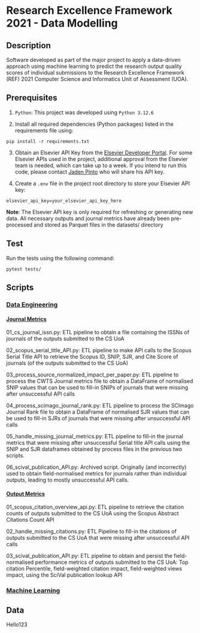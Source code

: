 # Research Excellence Framework 2021 - Data Modelling

## Description
Software developed as part of the major project to apply a data-driven approach using machine learning to predict the research output quality scores of individual submissions to the Research Excellence Framework (REF) 2021 Computer Science and Informatics Unit of Assessment (UOA).

## Prerequisites

1) `Python`: This project was developed using `Python 3.12.6`


2) Install all required dependencies (Python packages) listed in the requirements file using:

```
pip install -r requirements.txt
```

3) Obtain an Elsevier API Key from the [Elsevier Developer Portal](https://dev.elsevier.com/). For some Elsevier APIs used in the project, additional approval from the Elsevier team is needed, which can take up to a week. If you intend to run this code, please contact [Jaden Pinto](mailto:jcp11@aber.ac.uk) who will share his API key.


4) Create a `.env` file in the project root directory to store your Elsevier API key:

```
elsevier_api_key=your_elsevier_api_key_here
```

**Note**: The Elsevier API key is only required for refreshing or generating new data. All necessary outputs and journal metrics have already been pre-processed and stored as Parquet files in the datasets/ directory


## Test
Run the tests using the following command:
```
pytest tests/
```

## Scripts

### [Data Engineering](data_engineering)

#### [Journal Metrics](data_engineering/journal_metrics)

01_cs_journal_issn.py: ETL pipeline to obtain a file containing the ISSNs of journals of the outputs submitted to the CS UoA

02_scopus_serial_title_API.py: ETL pipeline to make API calls to the Scopus Serial Title API to retrieve the Scopus ID, SNIP, SJR, and Cite Score of journals (of the outputs submitted to the CS UoA)

03_process_source_normalized_impact_per_paper.py: ETL pipeline to process the CWTS Journal metrics file to obtain a DataFrame of normalised SNIP values that can be used to fill-in SNIPs of journals that were missing after unsuccessful API calls

04_process_scimago_journal_rank.py: ETL pipeline to process the SCImago Journal Rank file to obtain a DataFrame of normalised SJR values that can be used to fill-in SJRs of journals that were missing after unsuccessful API calls

05_handle_missing_journal_metrics.py: ETL pipeline to fill-in the journal metrics that were missing after unsuccessful Serial title API calls using the SNIP and SJR dataframes obtained by process files in the previous two scripts.

06_scival_publication_API.py: Archived script. Originally (and incorrectly) used to obtain field-normalised metrics for journals rather than individual outputs, leading to mostly unsuccessful API calls.

#### [Output Metrics](data_engineering/output_metrics)

01_scopus_citation_overview_api.py: ETL pipeline to retrieve the citation counts of outputs submitted to the CS UoA using the Scopus Abstract Citations Count API

02_handle_missing_citations.py: ETL Pipeline to fill-in the citations of outputs submitted to the CS UoA that were missing after unsuccessful API calls

03_scival_publication_API.py: ETL pipeline to obtain and persist the field-normalised performance metrics of outputs submitted to the CS UoA: Top citation Percentile, field-weighted citation impact, field-weighted views impact, using the SciVal publication lookup API

### [Machine Learning](machine_learning)



## Data

Hello123